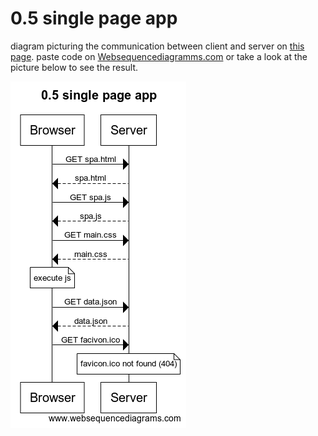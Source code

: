 # 0.5 single page app

diagram picturing the communication between client and server on [this page](https://fullstack-exampleapp.herokuapp.com/spa).
paste code on [Websequencediagramms.com](https://www.websequencediagrams.com/) or take a look at the picture below to see the result.

![diagram for exercises 0.5 single page app](https://github.com/codeByKochs/Fullstack-Open-2020/blob/master/part0/0.5%20single%20page%20app/0.5%20single%20page%20app.png "0.5 single page app")